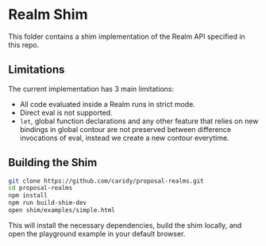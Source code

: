 # Realm Shim

This folder contains a shim implementation of the Realm API specified in this repo.

## Limitations

The current implementation has 3 main limitations:

* All code evaluated inside a Realm runs in strict mode.
* Direct eval is not supported.
* `let`, global function declarations and any other feature that relies on new bindings in global contour are not preserved between difference invocations of eval, instead we create a new contour everytime.

## Building the Shim

```bash
git clone https://github.com/caridy/proposal-realms.git
cd proposal-realms
npm install
npm run build-shim-dev
open shim/examples/simple.html
```

This will install the necessary dependencies, build the shim locally, and open the playground example in your default browser.